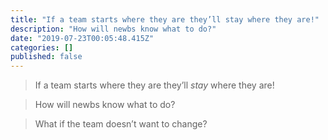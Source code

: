 ```yaml
---
title: "If a team starts where they are they’ll stay where they are!"
description: "How will newbs know what to do?"
date: "2019-07-23T00:05:48.415Z"
categories: []
published: false
---
```


  

> If a team starts where they are they’ll _stay_ where they are!

> How will newbs know what to do?

> What if the team doesn’t want to change?
